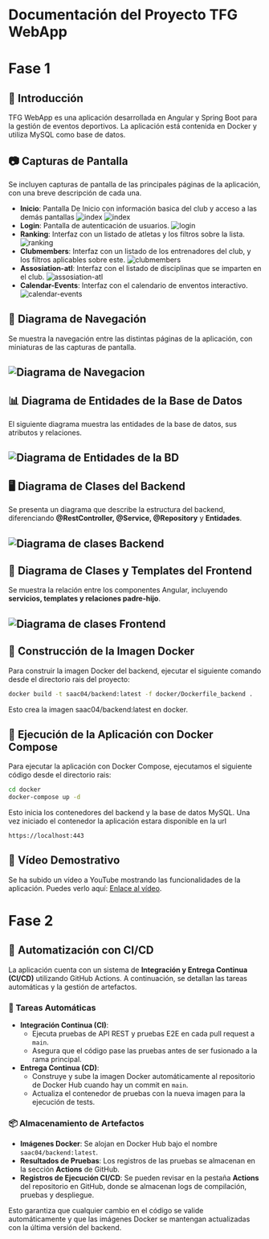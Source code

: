 # Documentación del Proyecto TFG WebApp

# Fase 1

## 📌 Introducción
TFG WebApp es una aplicación desarrollada en Angular y Spring Boot para la gestión de eventos deportivos. La aplicación está contenida en Docker y utiliza MySQL como base de datos.

## 📷 Capturas de Pantalla
Se incluyen capturas de pantalla de las principales páginas de la aplicación, con una breve descripción de cada una.

- **Inicio**: Pantalla De Inicio con información basica del club y acceso a las demás pantallas
![index](diagrams/screenshots/page_update/index_1.png)
![index](diagrams/screenshots/page_update/index_2.png)
- **Login**: Pantalla de autenticación de usuarios.
![login](diagrams/screenshots/page_update/login.png)
- **Ranking**: Interfaz con un listado de atletas y los filtros sobre la lista.
![ranking](diagrams/screenshots/page_update/ranking.png)
- **Clubmembers**: Interfaz con un listado de los entrenadores del club, y los filtros aplicables sobre este.
![clubmembers](diagrams/screenshots/page_update/clubmembers.png)
- **Assosiation-atl**: Interfaz con el listado de disciplinas que se imparten en el club.
![assosiation-atl](diagrams/screenshots/page_update/disciplines.png)
- **Calendar-Events**: Interfaz con el calendario de enventos interactivo.
![calendar-events](diagrams/screenshots/page_update/events_calendar.png)

## 🔗 Diagrama de Navegación
Se muestra la navegación entre las distintas páginas de la aplicación, con miniaturas de las capturas de pantalla.
## ![Diagrama de Navegacion](diagrams/DiagramadeNavegacion_fase2.png)

## 📊 Diagrama de Entidades de la Base de Datos
El siguiente diagrama muestra las entidades de la base de datos, sus atributos y relaciones. 

## ![Diagrama de Entidades de la BD](diagrams/DiagramaDeEntidades.png)

## 🖥️ Diagrama de Clases del Backend
Se presenta un diagrama que describe la estructura del backend, diferenciando **@RestController, @Service, @Repository** y **Entidades**.
## ![Diagrama de clases Backend](diagrams/DiagramadeClasesBackend.jpeg)

## 🎨 Diagrama de Clases y Templates del Frontend
Se muestra la relación entre los componentes Angular, incluyendo **servicios, templates y relaciones padre-hijo**.
## ![Diagrama de clases Frontend](diagrams/DiagramadeClasesFrontend.jpeg)

## 🐳 Construcción de la Imagen Docker
Para construir la imagen Docker del backend, ejecutar el siguiente comando desde el directorio rais del proyecto:
```sh
docker build -t saac04/backend:latest -f docker/Dockerfile_backend .
```
Esto crea la imagen saac04/backend:latest en docker.

## 🚀 Ejecución de la Aplicación con Docker Compose
Para ejecutar la aplicación con Docker Compose, ejecutamos el siguiente código desde el directorio rais:
```sh
cd docker
docker-compose up -d
```
Esto inicia los contenedores del backend y la base de datos MySQL.
Una vez iniciado el contenedor la aplicación estara disponible en la url
```
https://localhost:443
```

## 🎥 Vídeo Demostrativo
Se ha subido un vídeo a YouTube mostrando las funcionalidades de la aplicación. Puedes verlo aquí: [Enlace al vídeo](https://www.youtube.com/watch?v=OJED6QcOsPE).

# Fase 2

## 🔄 Automatización con CI/CD
La aplicación cuenta con un sistema de **Integración y Entrega Continua (CI/CD)** utilizando GitHub Actions. A continuación, se detallan las tareas automáticas y la gestión de artefactos.

### 🚀 Tareas Automáticas
- **Integración Continua (CI)**:
    - Ejecuta pruebas de API REST y pruebas E2E en cada pull request a `main`.
    - Asegura que el código pase las pruebas antes de ser fusionado a la rama principal.
- **Entrega Continua (CD)**:
    - Construye y sube la imagen Docker automáticamente al repositorio de Docker Hub cuando hay un commit en `main`.
    - Actualiza el contenedor de pruebas con la nueva imagen para la ejecución de tests.

### 📦 Almacenamiento de Artefactos
- **Imágenes Docker**: Se alojan en Docker Hub bajo el nombre `saac04/backend:latest`.
- **Resultados de Pruebas**: Los registros de las pruebas se almacenan en la sección **Actions** de GitHub.
- **Registros de Ejecución CI/CD**: Se pueden revisar en la pestaña **Actions** del repositorio en GitHub, donde se almacenan logs de compilación, pruebas y despliegue.

Esto garantiza que cualquier cambio en el código se valide automáticamente y que las imágenes Docker se mantengan actualizadas con la última versión del backend.

